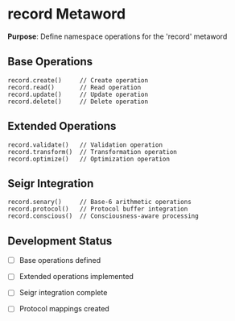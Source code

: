 # record Metaword

**Purpose**: Define namespace operations for the 'record' metaword

## Base Operations

```hyphos
record.create()     // Create operation
record.read()       // Read operation  
record.update()     // Update operation
record.delete()     // Delete operation
```

## Extended Operations

```hyphos
record.validate()   // Validation operation
record.transform()  // Transformation operation
record.optimize()   // Optimization operation
```

## Seigr Integration

```hyphos
record.senary()     // Base-6 arithmetic operations
record.protocol()   // Protocol buffer integration
record.conscious()  // Consciousness-aware processing
```

## Development Status

- [ ] Base operations defined
- [ ] Extended operations implemented  
- [ ] Seigr integration complete
- [ ] Protocol mappings created


